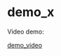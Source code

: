 # demo_x

Video demo:

[demo_video](https://github.com/quangkyzzz/Social-app/blob/main/demo_video.mp4)

